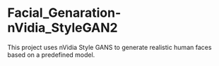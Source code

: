 # Facial_Genaration-nVidia_StyleGAN2

This project uses nVidia Style GANS to generate realistic human faces based on a predefined model.
